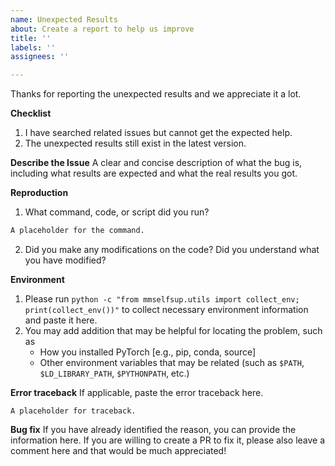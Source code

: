```yaml
---
name: Unexpected Results
about: Create a report to help us improve
title: ''
labels: ''
assignees: ''

---
```


Thanks for reporting the unexpected results and we appreciate it a lot.

**Checklist**

1. I have searched related issues but cannot get the expected help.
2. The unexpected results still exist in the latest version.

**Describe the Issue**
A clear and concise description of what the bug is, including what results are expected and what the real results you got.

**Reproduction**

1. What command, code, or script did you run?

```bash
A placeholder for the command.
```

2. Did you make any modifications on the code? Did you understand what you have modified?

**Environment**

1. Please run `python -c "from mmselfsup.utils import collect_env; print(collect_env())"` to collect necessary environment information and paste it here.
2. You may add addition that may be helpful for locating the problem, such as
    - How you installed PyTorch [e.g., pip, conda, source]
    - Other environment variables that may be related (such as `$PATH`, `$LD_LIBRARY_PATH`, `$PYTHONPATH`, etc.)

**Error traceback**
If applicable, paste the error traceback here.

```none
A placeholder for traceback.
```

**Bug fix**
If you have already identified the reason, you can provide the information here. If you are willing to create a PR to fix it, please also leave a comment here and that would be much appreciated!
